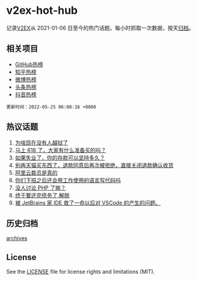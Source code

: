 # v2ex-hot-hub

 记录[V2EX](https://www.v2ex.com/)从 2021-01-06 日至今的热门话题。每小时抓取一次数据，按天[归档](archives)。
 
 ## 相关项目

- [GitHub热榜](https://github.com/lonnyzhang423/github-hot-hub)
- [知乎热榜](https://github.com/lonnyzhang423/zhihu-hot-hub)
- [微博热榜](https://github.com/lonnyzhang423/weibo-hot-hub)
- [头条热榜](https://github.com/lonnyzhang423/toutiao-hot-hub)
- [抖音热榜](https://github.com/lonnyzhang423/douyin-hot-hub)


 `更新时间：2022-05-25 06:08:16 +0800`

## 热议话题

1. [为啥现在没有人越狱了](https://www.v2ex.com/t/854860)
1. [马上 618 了，大家有什么准备买的吗？](https://www.v2ex.com/t/854952)
1. [如果失业了，你的存款可以坚持多久？](https://www.v2ex.com/t/854916)
1. [别再天猫买东西了，退款同意后再次被拒绝，直接关闭退款确认收货](https://www.v2ex.com/t/854856)
1. [阿里云裁员是真的](https://www.v2ex.com/t/854867)
1. [你们下班之后还会用工作使用的语言写代码吗](https://www.v2ex.com/t/854929)
1. [没人讨论 PHP 了嘛？](https://www.v2ex.com/t/854863)
1. [终于要还完债务了,解脱](https://www.v2ex.com/t/854885)
1. [被 JetBrains 家 IDE 救了一命以后对 VSCode 的产生的问题。](https://www.v2ex.com/t/854928)

## 历史归档

[archives](archives)

## License

See the [LICENSE](LICENSE) file for license rights and limitations (MIT).
